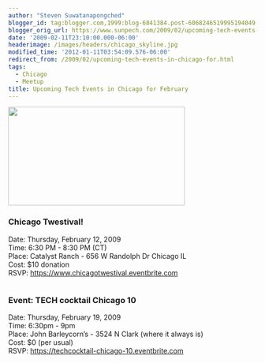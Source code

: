 ```yaml
---
author: "Steven Suwatanapongched"
blogger_id: tag:blogger.com,1999:blog-6841384.post-6068246519995194049
blogger_orig_url: https://www.sunpech.com/2009/02/upcoming-tech-events-in-chicago-for.html
date: '2009-02-11T23:10:00.000-06:00'
headerimage: /images/headers/chicago_skyline.jpg
modified_time: '2012-01-11T03:54:09.576-06:00'
redirect_from: /2009/02/upcoming-tech-events-in-chicago-for.html
tags:
  - Chicago
  - Meetup
title: Upcoming Tech Events in Chicago for February
---
```



<img    border="0" src="https://images.eventbrite.com/logos/274022609.png" alt="" style="height: 200px; width: 358px;" />

### Chicago Twestival!

Date: Thursday, February 12, 2009<br />
Time: 6:30 PM - 8:30 PM (CT)<br />
Place: Catalyst Ranch - 656 W Randolph Dr Chicago IL<br />
Cost: $10 donation<br />
RSVP: <a href="https://www.chicagotwestival.eventbrite.com/">https://www.chicagotwestival.eventbrite.com</a>

<img    border="0" src="https://farm4.static.flickr.com/3483/3215808421_a7f488d93c_o.jpg" alt="" />

### Event: TECH cocktail Chicago 10
Date: Thursday, February 19, 2009<br />
Time: 6:30pm - 9pm<br />
Place: John Barleycorn’s - 3524 N Clark (where it always is)<br />
Cost: $0 (per usual)<br />
RSVP: <a href="https://techcocktail-chicago-10.eventbrite.com/">https://techcocktail-chicago-10.eventbrite.com</a>
